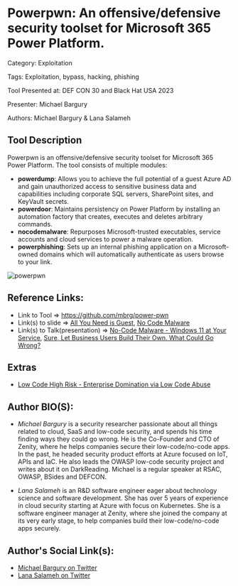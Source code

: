 # Powerpwn: An offensive/defensive security toolset for Microsoft 365 Power Platform.

Category: Exploitation

Tags: Exploitation, bypass, hacking, phishing

Tool Presented at: DEF CON 30 and Black Hat USA 2023

Presenter: Michael Bargury

Authors: Michael Bargury & Lana Salameh

## Tool Description

Powerpwn is an offensive/defensive security toolset for Microsoft 365 Power Platform.
The tool consists of multiple modules:

- **powerdump**: Allows you to achieve the full potential of a guest Azure AD and gain unauthorized access to sensitive business data and capabilities including corporate SQL servers, SharePoint sites, and KeyVault secrets.
- **powerdoor**: Maintains persistency on Power Platform by installing an automation factory that creates, executes and deletes arbitrary commands.
- **nocodemalware**: Repurposes Microsoft-trusted executables, service accounts and cloud services to power a malware operation.
- **powerphishing**: Sets up an internal phishing application on a Microsoft-owned domains which will automatically authenticate as users browse to your link.

![powerpwn](https://github.com/mbrg/power-pwn/blob/main/wiki/powerpwn_asci_black.png)

## Reference Links:

- Link to Tool => https://github.com/mbrg/power-pwn
- Link(s) to slide => [All You Need is Guest](https://www.mbgsec.com/assets/pdfs/2023-08-10_BHUSA-2023_All_You_Need_is_Guest.pdf), [No Code Malware](https://www.mbgsec.com/assets/pdfs/2022-08-13_DEFCON30_No_Code_Malware.pdf)
- Link(s) to Talk(presentation) => [No-Code Malware - Windows 11 at Your Service](https://www.youtube.com/watch?v=e8PEIOa6W9M), [Sure, Let Business Users Build Their Own. What Could Go Wrong?](https://www.youtube.com/watch?v=nHDUVzrpZEk&t=23971s)

## Extras

- [Low Code High Risk - Enterprise Domination via Low Code Abuse](https://www.youtube.com/watch?v=D3A62Rzozq4)

## Author BIO(S):

- _Michael Bargury_ is a security researcher passionate about all things related to cloud, SaaS and low-code security, and spends his time finding ways they could go wrong. He is the Co-Founder and CTO of Zenity, where he helps companies secure their low-code/no-code apps. In the past, he headed security product efforts at Azure focused on IoT, APIs and IaC. He also leads the OWASP low-code security project and writes about it on DarkReading. Michael is a regular speaker at RSAC, OWASP, BSides and DEFCON.

- _Lana Salameh_ is an R&D software engineer eager about technology science and software development. She has over 5 years of experience in cloud security starting at Azure with focus on Kubernetes.
  She is a software engineer manager at Zenity, where she joined the company at its very early stage, to help companies build their low-code/no-code apps securely.

## Author's Social Link(s):

- [Michael Bargury on Twitter](https://twitter.com/mbrg0)
- [Lana Salameh on Twitter](https://twitter.com/lana__salameh)
